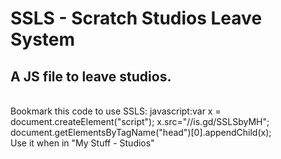 # SSLS - Scratch Studios Leave System
## A JS file to leave studios.
<br>
Bookmark this code to use SSLS: javascript:var x = document.createElement("script"); x.src="//is.gd/SSLSbyMH"; document.getElementsByTagName("head")[0].appendChild(x);
<br>
Use it when in "My Stuff - Studios"
